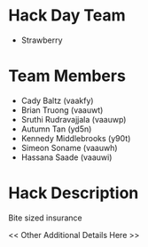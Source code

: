 # Hack Day Team
* Strawberry

# Team Members
* Cady Baltz (vaakfy)
* Brian Truong (vaauwt)
* Sruthi Rudravajjala (vaauwp)
* Autumn Tan (yd5n)
* Kennedy Middlebrooks (y90t)
* Simeon Soname (vaauwh)
* Hassana Saade (vaauwi)

# Hack Description
Bite sized insurance 

<< Other Additional Details Here >>
